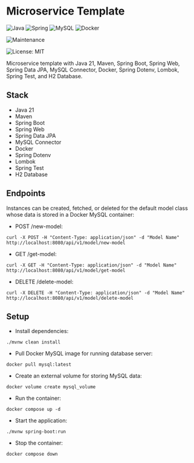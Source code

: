 # Microservice Template

![Java](https://img.shields.io/badge/java-%23ED8B00.svg?style=for-the-badge&logo=openjdk&logoColor=white) ![Spring](https://img.shields.io/badge/spring-%236DB33F.svg?style=for-the-badge&logo=spring&logoColor=white) ![MySQL](https://img.shields.io/badge/mysql-4479A1.svg?style=for-the-badge&logo=mysql&logoColor=white) ![Docker](https://img.shields.io/badge/docker-%230db7ed.svg?style=for-the-badge&logo=docker&logoColor=white)

![Maintenance](https://img.shields.io/badge/Maintained%3F-yes-green.svg)

![License: MIT](https://img.shields.io/badge/License-MIT-yellow.svg)

Microservice template with Java 21, Maven, Spring Boot, Spring Web, Spring Data JPA, MySQL Connector, Docker, Spring Dotenv, Lombok, Spring Test, and H2 Database.

## Stack

- Java 21
- Maven
- Spring Boot
- Spring Web
- Spring Data JPA
- MySQL Connector
- Docker
- Spring Dotenv
- Lombok
- Spring Test
- H2 Database

## Endpoints

Instances can be created, fetched, or deleted for the default model class whose data is stored in a Docker MySQL container:
- POST /new-model: 
```
curl -X POST -H "Content-Type: application/json" -d "Model Name" http://localhost:8080/api/v1/model/new-model
```
- GET /get-model:
```
curl -X GET -H "Content-Type: application/json" -d "Model Name" http://localhost:8080/api/v1/model/get-model
```
- DELETE /delete-model:
```
curl -X DELETE -H "Content-Type: application/json" -d "Model Name" http://localhost:8080/api/v1/model/delete-model
```

## Setup

- Install dependencies:
```
./mvnw clean install
```
- Pull Docker MySQL image for running database server:
```
docker pull mysql:latest
```
- Create an external volume for storing MySQL data:
```
docker volume create mysql_volume
```
- Run the container:
```
docker compose up -d
```
- Start the application:
```
./mvnw spring-boot:run
```
- Stop the container:
```
docker compose down
```
